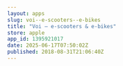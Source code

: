 ```yaml
---
layout: apps
slug: voi--e-scooters--e-bikes
title: "Voi – e-scooters & e-bikes"
store: apple
app_id: 1395921017
date: 2025-06-17T07:50:02Z
published: 2018-08-31T21:06:40Z
---
```

